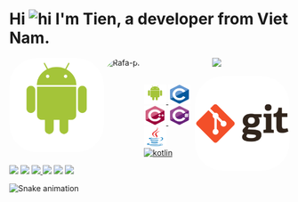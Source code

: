 <h1 align="left"> Hi <img src="https://user-images.githubusercontent.com/1303154/88677602-1635ba80-d120-11ea-84d8-d263ba5fc3c0.gif" width="28px" alt="hi">  I'm Tien, a developer from Viet Nam. </h1>

<img align="left" alt="Rafa-pic" height="170" style="border-radius:50px;"
   src="https://raw.githubusercontent.com/devicons/devicon/master/icons/android/android-original-wordmark.svg">   
</div>

<img align="left" alt="Rafa-pic" height="170" style="border-radius:50px;"
   src="https://raw.githubusercontent.com/jmnote/z-icons/master/svg/java.svg">   
</div>

<div align="center">
  <a href="https://github.com/hoangtien2k3">
   <a href="#"><img height="180" src="https://github-readme-stats.vercel.app/api?username=hoangtien2k3&show_icons=true&count_private=true&theme=radical&hide_border=true&bg_color=0D1117" /></a>


   
<img align="right" alt="Rafa-pic" height="170" style="border-radius:50px;"
   src="https://raw.githubusercontent.com/devicons/devicon/master/icons/git/git-original-wordmark.svg">
</div>

##
   
<p align="left"> <a href="https://developer.android.com" target="_blank" rel="noreferrer"> <img src="https://raw.githubusercontent.com/devicons/devicon/master/icons/android/android-original-wordmark.svg" alt="android" width="40" height="35"/> </a> <a href="https://www.cprogramming.com/" target="_blank" rel="noreferrer"> <img src="https://raw.githubusercontent.com/devicons/devicon/master/icons/c/c-original.svg" alt="c" width="40" height="35"/> </a> <a href="https://www.w3schools.com/cpp/" target="_blank" rel="noreferrer"> <img src="https://raw.githubusercontent.com/devicons/devicon/master/icons/cplusplus/cplusplus-original.svg" alt="cplusplus" width="40" height="35"/> </a> <a href="https://www.w3schools.com/cs/" target="_blank" rel="noreferrer"> <img src="https://raw.githubusercontent.com/devicons/devicon/master/icons/csharp/csharp-original.svg" alt="csharp" width="40" height="35"/> </a> <a href="https://www.java.com" target="_blank" rel="noreferrer"> <img src="https://raw.githubusercontent.com/devicons/devicon/master/icons/java/java-original.svg" alt="java" width="40" height="35"/> </a> <a href="https://kotlinlang.org" target="_blank" rel="noreferrer"> <img src="https://www.vectorlogo.zone/logos/kotlinlang/kotlinlang-icon.svg" alt="kotlin" width="40" height="35"/> </a> </p>
<div> 
    <a href="https://www.facebook.com/hoangtien2k3.vn/" target="_blank"><img src="https://img.shields.io/badge/-Facebook-%230077B5?style=for-the-badge&logo=facebook&logoColor=white" target="_blank"></a> 
    <a href="https://www.instagram.com/hoangtien2k3qx1/" target="_blank"><img src="https://img.shields.io/badge/-Instagram-%23E4405F?style=for-the-badge&logo=instagram&logoColor=white" target="_blank"></a>
   <a href = "mailto:hoangtien2k3qx1@gmail.com"><img src="https://img.shields.io/badge/-Gmail-%23333?style=for-the-badge&logo=gmail&logoColor=white" target="_blank"</a>
    <a href="https://app.codesignal.com/profile/hoang_t_vcc" target="_blank"><img src="https://img.shields.io/badge/codesignal-7289DA?style=for-the-badge&logo=codesignal&logoColor=white" target="_blank"></a> 
    <a href="https://leetcode.com/hoangtien2k3/" target="_blank"><img src="https://img.shields.io/badge/LeetCode-7289DA?style=for-the-badge&logo=LeetCode&logoColor=white" target="_blank"></a> 
    <a href="https://www.youtube.com/channel/UCV9v7sWQb2XTa7bd2cR0hZQ" target="_blank"><img src="https://img.shields.io/badge/YouTube-FF0000?style=for-the-badge&logo=youtube&logoColor=white" target="_blank"></a>
    
  ![Snake animation](https://raw.githubusercontent.com/hoangtien2k3/rafaballerini/output/github-contribution-grid-snake.svg)
</div>
   
